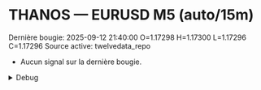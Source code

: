 # THANOS — EURUSD M5 (auto/15m)
Dernière bougie: 2025-09-12 21:40:00  O=1.17298  H=1.17300  L=1.17296  C=1.17296
Source active: twelvedata_repo

- Aucun signal sur la dernière bougie.

<details><summary>Debug</summary>

- TD_API_KEY manquant.

</details>